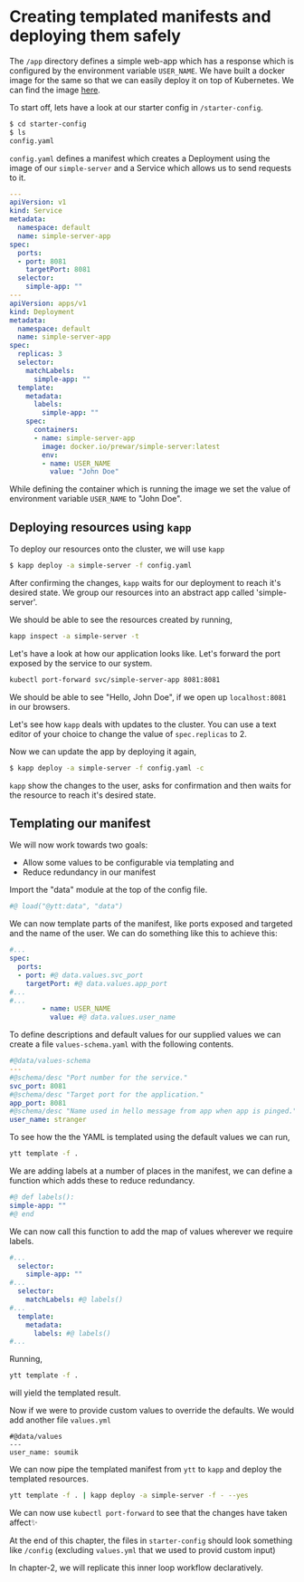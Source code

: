 # Creating templated manifests and deploying them safely

The `/app` directory defines a simple web-app which has a response which is configured by the environment variable `USER_NAME`. We have built a docker image for the same so that we can easily deploy it on top of Kubernetes.
We can find the image [here](https://hub.docker.com/r/prewar/simple-server/).

To start off, lets have a look at our starter config in `/starter-config`.
```bash
$ cd starter-config
$ ls
config.yaml
```

`config.yaml` defines a manifest which creates a Deployment using the image of our `simple-server` and a Service which allows us to send requests to it.

```yaml
---
apiVersion: v1
kind: Service
metadata:
  namespace: default
  name: simple-server-app
spec:
  ports:
  - port: 8081
    targetPort: 8081
  selector:
    simple-app: ""
---
apiVersion: apps/v1
kind: Deployment
metadata:
  namespace: default
  name: simple-server-app
spec:
  replicas: 3
  selector:
    matchLabels:
      simple-app: ""
  template:
    metadata:
      labels:
        simple-app: ""
    spec:
      containers:
      - name: simple-server-app
        image: docker.io/prewar/simple-server:latest
        env:
        - name: USER_NAME
          value: "John Doe"

```
While defining the container which is running the image we set the value of environment variable `USER_NAME` to "John Doe".

## Deploying resources using `kapp`
To deploy our resources onto the cluster, we will use `kapp`
```bash
$ kapp deploy -a simple-server -f config.yaml
```
After confirming the changes, `kapp` waits for our deployment to reach it's desired state. We group our resources into an abstract app called 'simple-server'.

We should be able to see the resources created by running,
```bash
kapp inspect -a simple-server -t
```

Let's have a look at how our application looks like. Let's forward the port exposed by the service to our system.
```bash
kubectl port-forward svc/simple-server-app 8081:8081
```

We should be able to see "Hello, John Doe", if we open up `localhost:8081` in our browsers.

Let's see how `kapp` deals with updates to the cluster. You can use a text editor of your choice to change the value of `spec.replicas` to 2.

Now we can update the app by deploying it again,
```bash
$ kapp deploy -a simple-server -f config.yaml -c
```
`kapp` show the changes to the user, asks for confirmation and then waits for the resource to reach it's desired state.

## Templating our manifest
We will now work towards two goals:
- Allow some values to be configurable via templating and 
- Reduce redundancy in our manifest

Import the "data" module at the top of the config file.
```yaml
#@ load("@ytt:data", "data")
```

We can now template parts of the manifest, like ports exposed and targeted and the name of the user. We can do something like this to achieve this:
```yaml
#...
spec:
  ports:
  - port: #@ data.values.svc_port
    targetPort: #@ data.values.app_port
#...
#...
        - name: USER_NAME
          value: #@ data.values.user_name
```

To define descriptions and default values for our supplied values we can create a file `values-schema.yaml` with the following contents.

```yaml
#@data/values-schema
---
#@schema/desc "Port number for the service."
svc_port: 8081
#@schema/desc "Target port for the application."
app_port: 8081
#@schema/desc "Name used in hello message from app when app is pinged."
user_name: stranger
```
To see how the the YAML is templated using the default values we can run,
```bash
ytt template -f .
```

We are adding labels at a number of places in the manifest, we can define a function which adds these to reduce redundancy.
```yaml
#@ def labels():
simple-app: ""
#@ end
```
We can now call this function to add the map of values wherever we require labels.
```yaml
#...
  selector:
    simple-app: ""
#...
  selector:
    matchLabels: #@ labels()
#...
  template:
    metadata:
      labels: #@ labels()
#...
```

Running,
```bash
ytt template -f .
```
will yield the templated result.

Now if we were to provide custom values to override the defaults. We would add another file `values.yml`
```
#@data/values
---
user_name: soumik
```

We can now pipe the templated manifest from `ytt` to `kapp` and deploy the templated resources.

```bash
ytt template -f . | kapp deploy -a simple-server -f - --yes
```

We can now use `kubectl port-forward` to see that the changes have taken affect✨

At the end of this chapter, the files in `starter-config` should look something like `/config` (excluding `values.yml` that we used to provid custom input)

In chapter-2, we will replicate this inner loop workflow declaratively.
